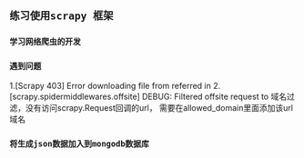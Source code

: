 ## `练习使用scrapy 框架`
### `学习网络爬虫的开发`


### `遇到问题 `
1.[Scrapy 403] Error downloading file from referred in <None>
2.[scrapy.spidermiddlewares.offsite] DEBUG: Filtered offsite request to  域名过滤，没有访问scrapy.Request回调的url，
需要在allowed_domain里面添加该url域名
###  `将生成json数据加入到mongodb数据库`


    
